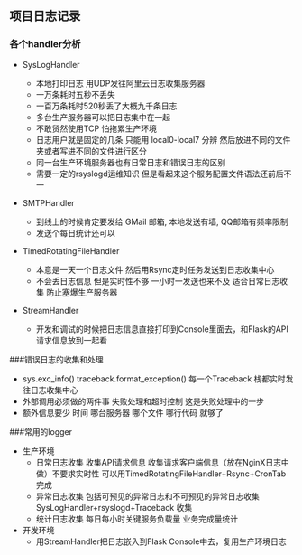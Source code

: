 ## 项目日志记录

### 各个handler分析

- SysLogHandler
    - 本地打印日志 用UDP发往阿里云日志收集服务器 
    - 一万条耗时五秒不丢失 
    - 一百万条耗时520秒丢了大概九千条日志 
    - 多台生产服务器可以把日志集中在一起
    - 不敢贸然使用TCP 怕拖累生产环境
    - 日志用户就是固定的几条 只能用 local0-local7 分辨 然后放进不同的文件夹或者写进不同的文件进行区分
    - 同一台生产环境服务器也有日常日志和错误日志的区别
    - 需要一定的rsyslogd运维知识 但是看起来这个服务配置文件语法还前后不一

- SMTPHandler
    - 到线上的时候肯定要发给 GMail 邮箱, 本地发送有墙, QQ邮箱有频率限制
    - 发送个每日统计还可以

- TimedRotatingFileHandler
    - 本意是一天一个日志文件 然后用Rsync定时任务发送到日志收集中心
    - 不会丢日志信息 但是实时性不够 一小时一发送也来不及 适合日常日志收集 防止塞爆生产服务器

- StreamHandler
    - 开发和调试的时候把日志信息直接打印到Console里面去，和Flask的API请求信息放到一起看

###错误日志的收集和处理

- sys.exc_info() traceback.format_exception() 每一个Traceback 栈都实时发往日志收集中心
- 外部调用必须做的两件事 失败处理和超时控制 这是失败处理中的一步
- 额外信息要少 时间 哪台服务器 哪个文件 哪行代码 就够了

###常用的logger

- 生产环境
    - 日常日志收集 收集API请求信息 收集请求客户端信息（放在NginX日志中做）不要求实时性 可以用TimedRotatingFileHandler+Rsync+CronTab完成
    - 异常日志收集 包括可预见的异常日志和不可预见的异常日志收集 SysLogHandler+rsyslogd+Traceback 收集
    - 统计日志收集 每日每小时关键服务负载量 业务完成量统计
- 开发环境
    - 用StreamHandler把日志嵌入到Flask Console中去，复用生产环境日志